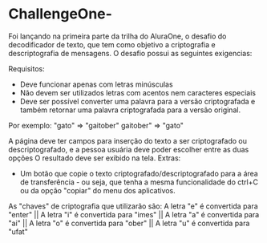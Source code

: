 # ChallengeOne-

Foi lançando na primeira parte da trilha do AluraOne, o desafio do decodificador de texto, que tem como objetivo a criptografia e descriptografia de mensagens. 
O desafio possui as seguintes exigencias:

Requisitos:
- Deve funcionar apenas com letras minúsculas
- Não devem ser utilizados letras com acentos nem caracteres especiais
- Deve ser possível converter uma palavra para a versão criptografada e também retornar uma palavra criptografada para a versão original.

Por exemplo:
"gato" => "gaitober"
gaitober" => "gato"

A página deve ter campos para inserção do texto a ser criptografado ou descriptografado, e a pessoa usuária deve poder escolher entre as duas opções
O resultado deve ser exibido na tela.
Extras:
- Um botão que copie o texto criptografado/descriptografado para a área de transferência - ou seja, que tenha a mesma funcionalidade do ctrl+C ou da opção "copiar" do menu dos aplicativos.

As "chaves" de criptografia que utilizarão são:
A letra "e" é convertida para "enter" || A letra "i" é convertida para "imes" || A letra "a" é convertida para "ai" || A letra "o" é convertida para "ober" || A letra "u" é convertida para "ufat"
